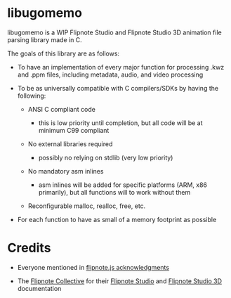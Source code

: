 # libugomemo
libugomemo is a WIP Flipnote Studio and Flipnote Studio 3D animation file parsing library made in C.

The goals of this library are as follows:

- To have an implementation of every major function for processing .kwz and .ppm files, including metadata, audio, and video processing

- To be as universally compatible with C compilers/SDKs by having the following:

    - ANSI C compliant code
        - this is low priority until completion, but all code will be at minimum C99 compliant

    - No external libraries required
        - possibly no relying on stdlib (very low priority)

    - No mandatory asm inlines
        - asm inlines will be added for specific platforms (ARM, x86 primarily), but all functions will to work without them

    - Reconfigurable malloc, realloc, free, etc.

 - For each function to have as small of a memory footprint as possible

# Credits
- Everyone mentioned in [flipnote.js acknowledgments](https://flipnote.js.org/pages/docs/acknowledgements.html)

- The [Flipnote Collective](https://github.com/Flipnote-Collective) for their [Flipnote Studio](https://github.com/Flipnote-Collective/flipnote-studio-docs) and [Flipnote Studio 3D](https://github.com/Flipnote-Collective/flipnote-studio-3d-docs) documentation
